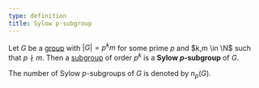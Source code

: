 ```yaml
---
type: definition
title: Sylow p-subgroup
---
```


Let $G$ be a [group](@group) with $|G|=p^k m$ for some prime $p$ and $k,m \in \N$ such that $p \nmid m$. Then a [subgroup](@subgroup) of order $p^k$ is a **Sylow $p$-subgroup** of $G$.

The number of Sylow $p$-subgroups of $G$ is denoted by $n_p(G)$.
